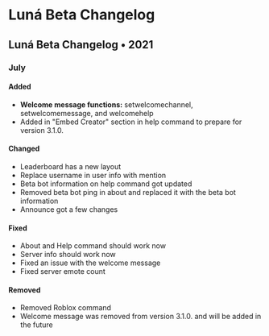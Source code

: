 # Luná Beta Changelog

## Luná Beta Changelog • 2021

### July

#### Added

* **Welcome message functions:** setwelcomechannel, setwelcomemessage, and welcomehelp
* Added in "Embed Creator" section in help command to prepare for version 3.1.0.

#### Changed

* Leaderboard has a new layout
* Replace username in user info with mention
* Beta bot information on help command got updated
* Removed beta bot ping in about and replaced it with the beta bot information
* Announce got a few changes

#### Fixed

* About and Help command should work now
* Server info should work now
* Fixed an issue with the welcome message
* Fixed server emote count

#### Removed

* Removed Roblox command
* Welcome message was removed from version 3.1.0. and will be added in the future

